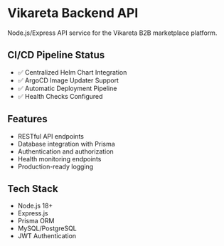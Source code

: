 # Vikareta Backend API

Node.js/Express API service for the Vikareta B2B marketplace platform.

## CI/CD Pipeline Status
- ✅ Centralized Helm Chart Integration
- ✅ ArgoCD Image Updater Support
- ✅ Automatic Deployment Pipeline
- ✅ Health Checks Configured

## Features
- RESTful API endpoints
- Database integration with Prisma
- Authentication and authorization
- Health monitoring endpoints
- Production-ready logging

## Tech Stack
- Node.js 18+
- Express.js
- Prisma ORM
- MySQL/PostgreSQL
- JWT Authentication

<!-- Build trigger: Sat Aug  9 22:55:00 IST 2025 -->

